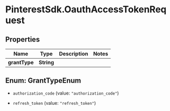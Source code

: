 # PinterestSdk.OauthAccessTokenRequest

## Properties

Name | Type | Description | Notes
------------ | ------------- | ------------- | -------------
**grantType** | **String** |  | 



## Enum: GrantTypeEnum


* `authorization_code` (value: `"authorization_code"`)

* `refresh_token` (value: `"refresh_token"`)




